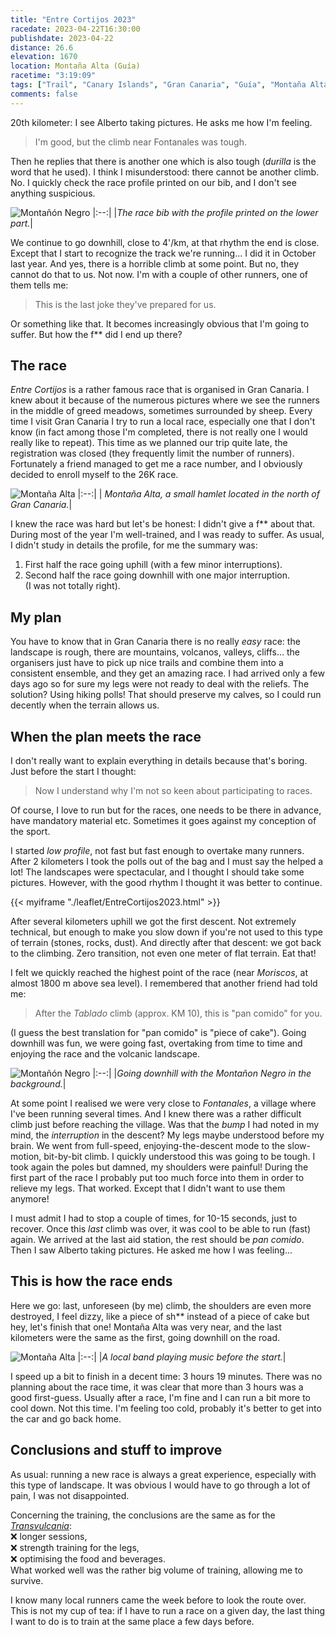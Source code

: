 ```yaml
---
title: "Entre Cortijos 2023"
racedate: 2023-04-22T16:30:00
publishdate: 2023-04-22
distance: 26.6
elevation: 1670
location: Montaña Alta (Guía)
racetime: "3:19:09"
tags: ["Trail", "Canary Islands", "Gran Canaria", "Guía", "Montaña Alta"]
comments: false
---
```


20th kilometer: I see Alberto taking pictures. He asks me how I'm feeling.
> I'm good, but the climb near Fontanales was tough.

Then he replies that there is another one which is also tough (_durilla_ is the word that he used).
I think I misunderstood: there cannot be another climb. No. I quickly check the race profile printed on our bib, and I don't see anything suspicious.

![Montañón Negro](./images/Entrecortijos006.JPG)
|:--:|
|_The race bib with the profile printed on the lower part._|

We continue to go downhill, close to 4'/km, at that rhythm the end is close. Except that I start to recognize the track we're running... I did it in October last year. And yes, there is a horrible climb at some point. But no, they cannot do that to us. Not now. I'm with a couple of other runners, one of them tells me:
> This is the last joke they've prepared for us.

Or something like that. It becomes increasingly obvious that I'm going to suffer. But how the f** did I end up there?

## The race

_Entre Cortijos_ is a rather famous race that is organised in Gran Canaria. I knew about it because of the numerous pictures where we see the runners in the middle of greed meadows, sometimes surrounded by sheep. Every time I visit Gran Canaria I try to run a local race, especially one that I don't know (in fact among those I'm completed, there is not really one I would really like to repeat). This time as we planned our trip quite late, the registration was closed (they frequently limit the number of runners). Fortunately a friend managed to get me a race number, and I obviously decided to enroll myself to the 26K race.

![Montaña Alta](./images/Entrecortijos001.JPG)
|:--:|
| _Montaña Alta, a small hamlet located in the north of Gran Canaria._|

I knew the race was hard but let's be honest: I didn't give a f** about that. During most of the year I'm well-trained, and I was ready to suffer. As usual, I didn't study in details the profile, for me the summary was: 
1. First half the race going uphill (with a few minor interruptions).
2. Second half the race going downhill with one major interruption.       
(I was not totally right).

## My plan

You have to know that in Gran Canaria there is no really _easy_ race: the landscape is rough, there are mountains, volcanos, valleys, cliffs... the organisers just have to pick up nice trails and combine them into a consistent ensemble, and they get an amazing race. I had arrived only a few days ago so for sure my legs were not ready to deal with the reliefs. The solution? Using hiking polls! 
That should preserve my calves, so I could run decently when the terrain allows us.

## When the plan meets the race

I don't really want to explain everything in details because that's boring. Just before the start I thought:
> Now I understand why I'm not so keen about participating to races.

Of course, I love to run but for the races, one needs to be there in advance, have mandatory material etc. Sometimes it goes against my conception of the sport.  

I started _low profile_, not fast but fast enough to overtake many runners. After 2 kilometers I took the polls out of the bag and I must say the helped a lot! The landscapes were spectacular, and I thought I should take some pictures. However, with the good rhythm I thought it was better to continue.

{{< myiframe "./leaflet/EntreCortijos2023.html" >}}

After several kilometers uphill we got the first descent. Not extremely technical, but enough to make you slow down if you're not used to this type of terrain (stones, rocks, dust). And directly after that descent: we got back to the climbing. Zero transition, not even one meter of flat terrain. Eat that!

I felt we quickly reached the highest point of the race (near _Moriscos_, at almost 1800 m above sea level). I remembered that another friend had told me:
> After the _Tablado_ climb (approx. KM 10), this is "pan comido" for you.

(I guess the best translation for "pan comido" is "piece of cake"). Going downhill was fun, we were going fast, overtaking from time to time and enjoying the race and the volcanic landscape.

![Montañón Negro](./images/Entrecortijos003.JPG)
|:--:|
|_Going downhill with the Montañon Negro in the background._|

At some point I realised we were very close to _Fontanales_, a village where I've been running several times. And I knew there was a rather difficult climb just before reaching the village. Was that the _bump_ I had noted in my mind, the _interruption_ in the descent? My legs maybe understood before my brain. We went from full-speed, enjoying-the-descent mode to the slow-motion, bit-by-bit climb. I quickly understood this was going to be tough. I took again the poles but damned, my shoulders were painful! During the first part of the race I probably put too much force into them in order to relieve my legs. That worked. Except that I didn't want to use them anymore!

I must admit I had to stop a couple of times, for 10-15 seconds, just to recover. Once this _last_ climb was over, it was cool to be able to run (fast) again. We arrived at the last aid station, the rest should be _pan comido_. Then I saw Alberto taking pictures. He asked me how I was feeling...

## This is how the race ends

Here we go: last, unforeseen (by me) climb, the shoulders are even more destroyed, I feel dizzy, like a piece of sh** instead of a piece of cake but hey, let's finish that one! Montaña Alta was very near, and the last kilometers were the same as the first, going downhill on the road.

![Montaña Alta](./images/Entrecortijos004.JPG)
|:--:|
|_A local band playing music before the start._|

I speed up a bit to finish in a decent time: 3 hours 19 minutes. There was no planning about the race time, it was clear that more than 3 hours was a good first-guess. Usually after a race, I'm fine and I can run a bit more to cool down. Not this time. I'm feeling too cold, probably it's better to get into the car and go back home.

## Conclusions and stuff to improve

As usual: running a new race is always a great experience, especially with this type of landscape. It was obvious I would have to go through a lot of pain, I was not disappointed.

Concerning the training, the conclusions are the same as for the [_Transvulcania_](../20221022_transvulcania/):  
❌ longer sessions,  
❌ strength training for the legs,  
❌ optimising the food and beverages.  
What worked well was the rather big volume of training, allowing me to survive.

I know many local runners came the week before to look the route over. This is not my cup of tea: if I have to run a race on a given day, the last thing I want to do is to train at the same place a few days before.
